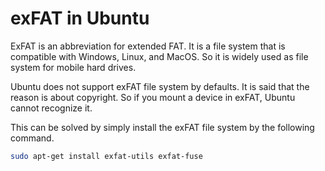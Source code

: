 # exFAT in Ubuntu

ExFAT is an abbreviation for extended FAT. It is a file system that is compatible with Windows, Linux, and MacOS. So it is widely used as file system for mobile hard drives.

Ubuntu does not support exFAT file system by defaults. It is said that the reason is about copyright. So if you mount a device in exFAT, Ubuntu cannot recognize it.

This can be solved by simply install the exFAT file system by the following command.

```bash
sudo apt-get install exfat-utils exfat-fuse
```
